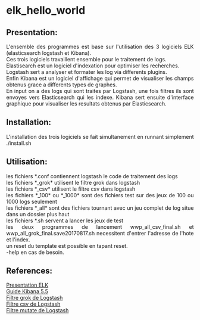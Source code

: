 # elk_hello_world
<section>
	<h1>
		Presentation:
	</h1>
	<p align="justify">
		L'ensemble des programmes est base sur l'utilisation des 3 logiciels ELK (elasticsearch logstash et Kibana).
		<br>
		Ces trois logiciels travaillent ensemble pour le traitement de logs.
		<br>
		Elastisearch est un logiciel d'indexation pour optimiser les recherches.
		<br>
		Logstash sert a analyser et formater les log via differents plugins.
		<br>
		Enfin Kibana est un logiciel d'affichage qui permet de visualiser les champs obtenus grace a differents types de graphes.
		<br>
		En input on a des logs qui sont traites par Logstash, une fois filtres ils sont envoyes vers Elasticsearch qui les indexe. Kibana sert ensuite d'interface graphique pour visualiser les resultats obtenus par Elasticsearch.
	</p>
</section>
<section>
	<h1>
		Installation:
	</h1>
	<p align="justify">
		L'installation des trois logiciels se fait simultanement en runnant simplement ./install.sh
	</p>
</section>
<section>
	<h1>
		Utilisation:
	</h1>
	<p align="justify">
		les fichiers *.conf contiennent logstash le code de traitement des logs	
		<br>
		les fichiers *_grok* utilisent le filtre grok dans logstash
		<br>
		les fichiers *_csv* utilisent le filtre csv dans logstash
		<br>
		les fichiers *_100* ou *_1000* sont des fichiers test sur des jeux de 100 ou 1000 logs seulement
		<br>
		les fichiers *_all* sont des fichiers tournant avec un jeu complet de log situe dans un dossier plus haut
		<br>
		les fichiers *.sh servent a lancer les jeux de test
		<br>
		les deux programmes de lancement wwp_all_csv_final.sh et wwp_all_grok_final.save20170817.sh necessitent d'entrer l'adresse de l'hote et l'index.
		<br>
		un reset du template est possible en tapant reset.
		<br>
		-help en cas de besoin.
	</p>
</section>
<section>
	<h1>
		References:
	</h1>
	<p align="justify">
		<a href="https://blog.netapsys.fr/vos-logs-passent-la-seconde-avec-elk-elasticsearch-logstash-kibana/">
			Presentation ELK
		</a>
		<br>
		<a href="https://www.elastic.co/guide/en/kibana/5.5/index.html">
			Guide Kibana 5.5
		</a>
		<br>
		<a href="https://www.elastic.co/guide/en/logstash/current/plugins-filters-grok.html">
			Filtre grok de Logstash
		</a>
		<br>
		<a href="https://www.elastic.co/guide/en/logstash/current/plugins-filters-csv.html">
			Filtre csv de Logstash
		</a>
		<br>
		<a href="https://www.elastic.co/guide/en/logstash/current/plugins-filters-mutate.html">
			Filtre mutate de Logstash
		</a>
	</p>
</section>
